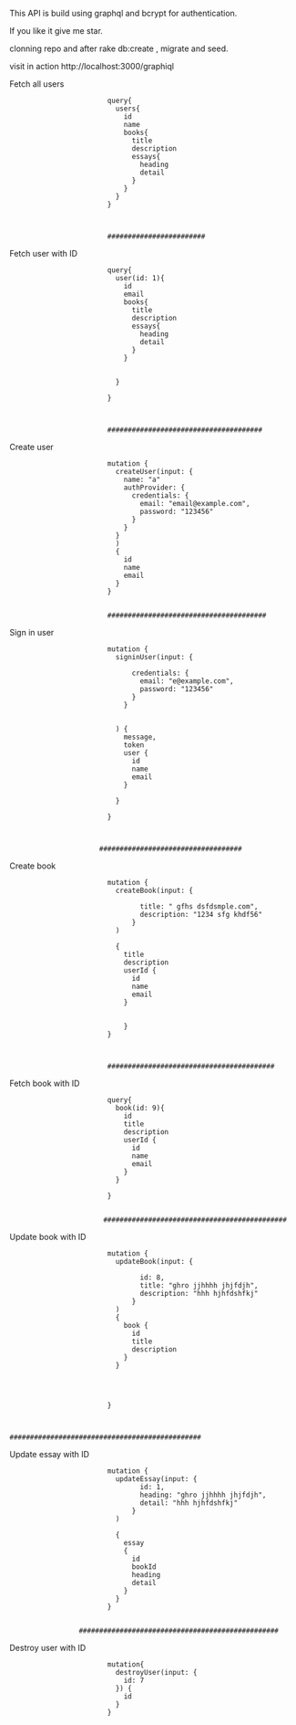 This API is build using graphql and bcrypt for authentication.


If you like it give me star.

clonning repo and after rake db:create , migrate and seed.

visit in action http://localhost:3000/graphiql

Fetch all users       


                            query{
                              users{
                                id
                                name
                                books{
                                  title
                                  description
                                  essays{
                                    heading
                                    detail
                                  }
                                }
                              }
                            }
                            


                            ########################
Fetch user with ID


                            query{
                              user(id: 1){
                                id
                                email
                                books{
                                  title
                                  description
                                  essays{
                                    heading
                                    detail
                                  }
                                }
                                
                                
                              }

                            }
                            
                            

                            ######################################
Create user 


                            mutation {
                              createUser(input: {
                                name: "a"    
                                authProvider: {
                                  credentials: {
                                    email: "email@example.com",
                                    password: "123456"
                                  }
                                }
                              }
                              )
                              {
                                id
                                name
                                email
                              }
                            }

            
                            #######################################
                            
Sign in user                            
                            

                            mutation {
                              signinUser(input: {    
                                
                                  credentials: {
                                    email: "e@example.com",
                                    password: "123456"
                                  }
                                }
                              
                                  
                              ) {
                                message,
                                token
                                user {
                                  id
                                  name
                                  email
                                }
                                
                              }  
                              
                            }



                          ###################################
Create book


                            mutation {
                              createBook(input: {                                
                                  
                                    title: " gfhs dsfdsmple.com",
                                    description: "1234 sfg khdf56"
                                  }     
                              )
                              
                              {
                                title
                                description
                                userId {
                                  id
                                  name
                                  email
                                }
                                
                                  
                                }
                            }
                              
                              
                              
                            #########################################

Fetch book with ID

                            query{
                              book(id: 9){
                                id
                                title
                                description
                                userId {
                                  id
                                  name
                                  email
                                }
                              }

                            }  
                              
      
                           #############################################

Update book with ID
                              
                            mutation {
                              updateBook(input: {    
                                
                                    id: 8,
                                    title: "ghro jjhhhh jhjfdjh",
                                    description: "hhh hjhfdshfkj"
                                  }     
                              ) 
                              {
                                book {
                                  id
                                  title
                                  description
                                }
                              }
                              
                              
                              
                              
                            }
                              

                            ###############################################

Update essay with ID

                            mutation {
                              updateEssay(input: {        
                                    id: 1,
                                    heading: "ghro jjhhhh jhjfdjh",
                                    detail: "hhh hjhfdshfkj"
                                  }     
                              ) 
                              
                              {
                                essay
                                {
                                  id
                                  bookId
                                  heading
                                  detail
                                }
                              }  
                            }
                                
            
                     #################################################

Destroy user with ID


                            mutation{
                              destroyUser(input: {
                                id: 7
                              }) {
                                id
                              }   
                            }
                              







